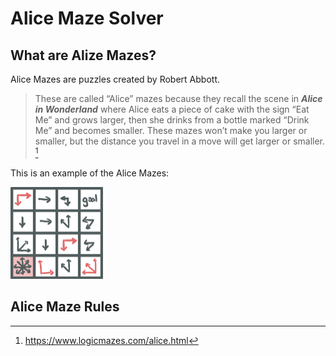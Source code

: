# Alice Maze Solver

## What are Alize Mazes?

Alice Mazes are puzzles created by Robert Abbott. 

> These are called “Alice” mazes because they recall the scene in ***Alice in Wonderland*** where Alice eats a piece of cake with the sign “Eat Me” and grows larger, then she drinks from a bottle marked “Drink Me” and becomes smaller. These mazes won’t make you larger or smaller, but the distance you travel in a move will get larger or smaller. [^1]

This is an example of the Alice Mazes:

<img src="Examples/example_maze.png" alt="Example Alice Mazes" style="zoom:25%;" />

[^1]: https://www.logicmazes.com/alice.html

## Alice Maze Rules

